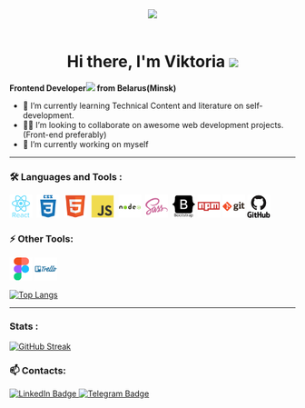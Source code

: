 <div id="header" align="center">
  <img src="https://media.giphy.com/media/L1R1tvI9svkIWwpVYr/giphy.gif"/>
</div>

<div align="center">
<img src="https://komarev.com/ghpvc/?username=Krasavceva&style=flat-square&color=blue" alt=""/>
</div>
<h1 align="center">Hi there, I'm Viktoria
<img src="https://media.giphy.com/media/hvRJCLFzcasrR4ia7z/giphy.gif" width="30px"/>
</h1>


**Frontend Developer<img src="https://media.giphy.com/media/WUlplcMpOCEmTGBtBW/giphy.gif" width="30"> from Belarus(Minsk)**



- 🌱 I’m currently learning Technical Content and literature on self-development.
- :woman_technologist: I’m looking to collaborate on awesome web development projects. (Front-end preferably)
- 🔭 I’m currently working on myself
***


### :hammer_and_wrench: Languages and Tools :
<div>
  <img src="https://github.com/devicons/devicon/blob/master/icons/react/react-original-wordmark.svg" title="React" alt="React" width="40" height="40"/>&nbsp;
  <img src="https://github.com/devicons/devicon/blob/master/icons/css3/css3-plain-wordmark.svg"  title="CSS3" alt="CSS" width="40" height="40"/>&nbsp;
  <img src="https://github.com/devicons/devicon/blob/master/icons/html5/html5-original.svg" title="HTML5" alt="HTML" width="40" height="40"/>&nbsp;
  <img src="https://github.com/devicons/devicon/blob/master/icons/javascript/javascript-original.svg" title="JavaScript" alt="JavaScript" width="40" height="40"/>&nbsp;
  <img src="https://github.com/devicons/devicon/blob/master/icons/nodejs/nodejs-original-wordmark.svg" title="NodeJS" alt="NodeJS" width="40" height="40"/>&nbsp;
   <img src="https://github.com/devicons/devicon/blob/master/icons/sass/sass-original.svg" title="Sass" alt="Sass" width="40" height="40"/>&nbsp;
  <img src="https://github.com/devicons/devicon/blob/master/icons/bootstrap/bootstrap-plain-wordmark.svg" title="Bootstrap" **alt="Bootstrap" width="40" height="40"/>
  <img src="https://github.com/devicons/devicon/blob/master/icons/npm/npm-original-wordmark.svg" title="npm" **alt="npm" width="40" height="40"/>
  <img src="https://github.com/devicons/devicon/blob/master/icons/git/git-original-wordmark.svg" title="Git" **alt="Git" width="40" height="40"/>
    <img src="https://github.com/devicons/devicon/blob/master/icons/github/github-original-wordmark.svg" title="Github" **alt="Github" width="40" height="40"/>
</div>


### :zap: Other Tools:
<div>
  <img src="https://github.com/devicons/devicon/blob/master/icons/figma/figma-original.svg" title="Bootstrap" **alt="Figma" width="40" height="40"/> 
  <img src="https://github.com/devicons/devicon/blob/master/icons/trello/trello-plain-wordmark.svg" title="trello" **alt="trello" width="40" height="40"/>
</div>

[![Top Langs](https://github-readme-stats.vercel.app/api/top-langs/?username=Krasavceva&layout=compact&theme=vision-friendly-dark)](https://github.com/anuraghazra/github-readme-stats)


***
### Stats :
[![GitHub Streak](http://github-readme-streak-stats.herokuapp.com?user=Krasavceva&theme=python-dark)](https://git.io/streak-stats)


### :mailbox: Contacts:
<div id="badges">
  <a href="https://www.linkedin.com/in/%D0%B2%D0%B8%D0%BA%D1%82%D0%BE%D1%80%D0%B8%D1%8F-%D0%BA%D1%80%D0%B0%D1%81%D0%B0%D0%B2%D1%86%D0%B5%D0%B2%D0%B0-195266257/">
    <img src="https://img.shields.io/badge/LinkedIn-blue?style=for-the-badge&logo=linkedin&logoColor=white" alt="LinkedIn Badge"/>
  </a>
  <a href="https://t.me/Viktoria_Krasavceva">
  <img src="https://img.shields.io/badge/Telegram-blue?style=for-the-badge&logo=telegram&logoColor=white" alt="Telegram Badge"/>
  </a>
</div>






